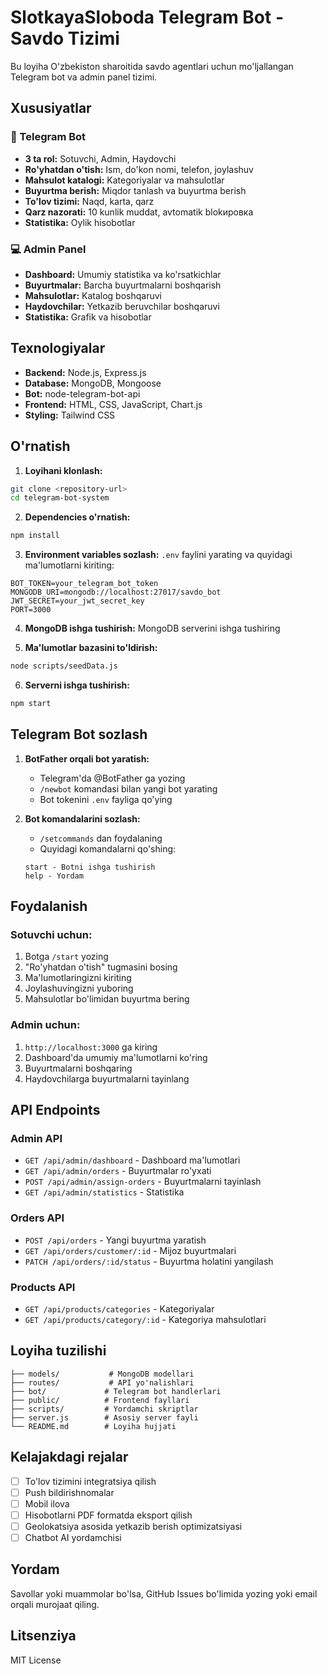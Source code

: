 # SlotkayaSloboda Telegram Bot - Savdo Tizimi

Bu loyiha O'zbekiston sharoitida savdo agentlari uchun mo'ljallangan Telegram bot va admin panel tizimi.

## Xususiyatlar

### 🤖 Telegram Bot
- **3 ta rol:** Sotuvchi, Admin, Haydovchi
- **Ro'yhatdan o'tish:** Ism, do'kon nomi, telefon, joylashuv
- **Mahsulot katalogi:** Kategoriyalar va mahsulotlar
- **Buyurtma berish:** Miqdor tanlash va buyurtma berish
- **To'lov tizimi:** Naqd, karta, qarz
- **Qarz nazorati:** 10 kunlik muddat, avtomatik blokировка
- **Statistika:** Oylik hisobotlar

### 💻 Admin Panel
- **Dashboard:** Umumiy statistika va ko'rsatkichlar
- **Buyurtmalar:** Barcha buyurtmalarni boshqarish
- **Mahsulotlar:** Katalog boshqaruvi
- **Haydovchilar:** Yetkazib beruvchilar boshqaruvi
- **Statistika:** Grafik va hisobotlar

## Texnologiyalar

- **Backend:** Node.js, Express.js
- **Database:** MongoDB, Mongoose
- **Bot:** node-telegram-bot-api
- **Frontend:** HTML, CSS, JavaScript, Chart.js
- **Styling:** Tailwind CSS

## O'rnatish

1. **Loyihani klonlash:**
```bash
git clone <repository-url>
cd telegram-bot-system
```

2. **Dependencies o'rnatish:**
```bash
npm install
```

3. **Environment variables sozlash:**
`.env` faylini yarating va quyidagi ma'lumotlarni kiriting:
```
BOT_TOKEN=your_telegram_bot_token
MONGODB_URI=mongodb://localhost:27017/savdo_bot
JWT_SECRET=your_jwt_secret_key
PORT=3000
```

4. **MongoDB ishga tushirish:**
MongoDB serverini ishga tushiring

5. **Ma'lumotlar bazasini to'ldirish:**
```bash
node scripts/seedData.js
```

6. **Serverni ishga tushirish:**
```bash
npm start
```

## Telegram Bot sozlash

1. **BotFather orqali bot yaratish:**
   - Telegram'da @BotFather ga yozing
   - `/newbot` komandasi bilan yangi bot yarating
   - Bot tokenini `.env` fayliga qo'ying

2. **Bot komandalarini sozlash:**
   - `/setcommands` dan foydalaning
   - Quyidagi komandalarni qo'shing:
   ```
   start - Botni ishga tushirish
   help - Yordam
   ```

## Foydalanish

### Sotuvchi uchun:
1. Botga `/start` yozing
2. "Ro'yhatdan o'tish" tugmasini bosing
3. Ma'lumotlaringizni kiriting
4. Joylashuvingizni yuboring
5. Mahsulotlar bo'limidan buyurtma bering

### Admin uchun:
1. `http://localhost:3000` ga kiring
2. Dashboard'da umumiy ma'lumotlarni ko'ring
3. Buyurtmalarni boshqaring
4. Haydovchilarga buyurtmalarni tayinlang

## API Endpoints

### Admin API
- `GET /api/admin/dashboard` - Dashboard ma'lumotlari
- `GET /api/admin/orders` - Buyurtmalar ro'yxati
- `POST /api/admin/assign-orders` - Buyurtmalarni tayinlash
- `GET /api/admin/statistics` - Statistika

### Orders API
- `POST /api/orders` - Yangi buyurtma yaratish
- `GET /api/orders/customer/:id` - Mijoz buyurtmalari
- `PATCH /api/orders/:id/status` - Buyurtma holatini yangilash

### Products API
- `GET /api/products/categories` - Kategoriyalar
- `GET /api/products/category/:id` - Kategoriya mahsulotlari

## Loyiha tuzilishi

```
├── models/           # MongoDB modellari
├── routes/           # API yo'nalishlari
├── bot/             # Telegram bot handlerlari
├── public/          # Frontend fayllari
├── scripts/         # Yordamchi skriptlar
├── server.js        # Asosiy server fayli
└── README.md        # Loyiha hujjati
```

## Kelajakdagi rejalar

- [ ] To'lov tizimini integratsiya qilish
- [ ] Push bildirishnomalar
- [ ] Mobil ilova
- [ ] Hisobotlarni PDF formatda eksport qilish
- [ ] Geolokatsiya asosida yetkazib berish optimizatsiyasi
- [ ] Chatbot AI yordamchisi

## Yordam

Savollar yoki muammolar bo'lsa, GitHub Issues bo'limida yozing yoki email orqali murojaat qiling.

## Litsenziya

MIT License
